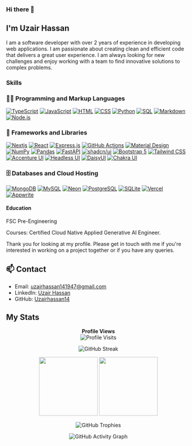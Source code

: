 ### Hi there 👋

## I'm Uzair Hassan

I am a software developer with over 2 years of experience in developing web applications. I am passionate about creating clean and efficient code that delivers a great user experience. I am always looking for new challenges and enjoy working with a team to find innovative solutions to complex problems.

### Skills

<h3>👨‍💻 Programming and Markup Languages</h3>
<p>
  <a href="https://github.com/search?q=user%3AUzairhassan14+language%3AtypeScript"><img alt="TypeScript" src="https://img.shields.io/badge/TypeScript-007ACC.svg?logo=typescript&logoColor=white"></a>
  <a href="https://github.com/search?q=user%3AUzairhassan14+language%3Ajavascript"><img alt="JavaScript" src="https://img.shields.io/badge/JavaScript-F7DF1E.svg?logo=javascript&logoColor=black"></a>
  <a href="https://github.com/search?q=user%3AUzairhassan14+language%3Ahtml"><img alt="HTML" src="https://img.shields.io/badge/HTML-E34F26.svg?logo=html5&logoColor=white"></a>
  <a href="https://github.com/search?q=user%3AUzairhassan14+language%3Acss"><img alt="CSS" src="https://img.shields.io/badge/CSS-1572B6.svg?logo=css3&logoColor=white"></a>
  <a href="https://github.com/search?q=user%3AUzairhassan14+language%3Apython"><img alt="Python" src="https://img.shields.io/badge/Python-14354C.svg?logo=python&logoColor=white"></a>
  <a href="https://github.com/search?q=user%3AUzairhassan14+language%3Asql"><img alt="SQL" src="https://custom-icon-badges.demolab.com/badge/SQL-025E8C.svg?logo=database&logoColor=white"></a>
  <a href="https://github.com/search?q=user%3AUzairhassan14+language%3Amarkdown"><img alt="Markdown" src="https://img.shields.io/badge/Markdown-000000.svg?logo=markdown&logoColor=white"></a>
  <a href="https://github.com/search?q=user%3AUzairhassan14+language%3Ajavascript"><img alt="Node.js" src="https://img.shields.io/badge/Node.js-43853D.svg?logo=node.js&logoColor=white"></a>
</p>

<h3>🧰 Frameworks and Libraries</h3>
<p>
  <a href="#"><img alt="Nextjs" src="https://img.shields.io/badge/Nextjs-20232a.svg?logo=nextjs&logoColor=%2361DAFB"></a>
  <a href="#"><img alt="React" src="https://img.shields.io/badge/React-20232a.svg?logo=react&logoColor=%2361DAFB"></a>
  <a href="#"><img alt="Express.js" src="https://img.shields.io/badge/Express.js-404d59.svg?logo=express&logoColor=white"></a>
  <a href="#"><img alt="GitHub Actions" src="https://img.shields.io/badge/GitHub%20Actions-2671E5.svg?logo=github%20actions&logoColor=white"></a>
  <a href="#"><img alt="Material Design" src="https://img.shields.io/badge/Material%20Design-0081CB.svg?logo=material-design&logoColor=white"></a>
  <a href="#"><img alt="NumPy" src="https://img.shields.io/badge/NumPy-013243.svg?logo=numpy&logoColor=white"></a>
  <a href="#"><img alt="Pandas" src="https://img.shields.io/badge/Pandas-150458.svg?logo=pandas&logoColor=white"></a>
  <a href="#"><img alt="FastAPI" src="https://img.shields.io/badge/FastAPI-009485.svg?logo=fastapi&logoColor=white"></a>
  <a href="#"><img alt="shadcn/ui" src="https://img.shields.io/badge/shadcn%2Fui-000000.svg?logo=shadcn&logoColor=white"></a>
  <a href="#"><img alt="Bootstrap 5" src="https://img.shields.io/badge/Bootstrap%205-563D7C.svg?logo=bootstrap&logoColor=white"></a>
  <a href="#"><img alt="Tailwind CSS" src="https://img.shields.io/badge/Tailwind%20CSS-38B2AC.svg?logo=tailwind-css&logoColor=white"></a>
  <a href="#"><img alt="Accenture UI" src="https://img.shields.io/badge/Accenture%20UI-FF5733.svg?logo=accenture&logoColor=white"></a>
  <a href="#"><img alt="Headless UI" src="https://img.shields.io/badge/Headless%20UI-000000.svg?logo=headlessui&logoColor=white"></a>
  <a href="#"><img alt="DaisyUI" src="https://img.shields.io/badge/DaisyUI-5A67D8.svg?logo=daisyui&logoColor=white"></a>
  <a href="#"><img alt="Chakra UI" src="https://img.shields.io/badge/Chakra%20UI-319795.svg?logo=chakra-ui&logoColor=white"></a>
</p>

<h3>🗄️ Databases and Cloud Hosting</h3>
<p>
  <a href="#"><img alt="MongoDB" src="https://img.shields.io/badge/MongoDB-4ea94b.svg?logo=mongodb&logoColor=white"></a>
  <a href="#"><img alt="MySQL" src="https://img.shields.io/badge/MySQL-00f.svg?logo=mysql&logoColor=white"></a>
  <a href="#"><img alt="Neon" src="https://img.shields.io/badge/Neon-0099FF.svg?logo=neon&logoColor=white"></a>
  <a href="#"><img alt="PostgreSQL" src="https://img.shields.io/badge/PostgreSQL-316192.svg?logo=postgresql&logoColor=white"></a>
  <a href="#"><img alt="SQLite" src="https://img.shields.io/badge/SQLite-07405e.svg?logo=sqlite&logoColor=white"></a>
  <a href="#"><img alt="Vercel" src="https://img.shields.io/badge/Vercel-000000.svg?logo=vercel&logoColor=white"></a>
  <a href="#"><img alt="Appwrite" src="https://img.shields.io/badge/Appwrite-F02E65.svg?logo=appwrite&logoColor=white"></a>
</p>

#### Education

FSC Pre-Engineering

Courses: Certified Cloud Native Applied Generative AI Engineer.

Thank you for looking at my profile. Please get in touch with me if you're interested in working on a project together or if you have any queries.

## 📫 Contact

- Email: uzairhassan141947@gmail.com
- LinkedIn: [Uzair Hassan](https://www.linkedin.com/in/uzairhassan14)
- GitHub: [Uzairhassan14](https://github.com/Uzairhassan14)

## My Stats

<p align="center"> 
  <b>Profile Views</b><br>
  <img src="https://profile-counter.glitch.me/{Uzairhassan14}/count.svg" alt="Profile Visits" />
</p>

<p align="center">
  <img src="http://github-readme-streak-stats.herokuapp.com?user=Uzairhassan14&theme=dark&background=000000" alt="GitHub Streak" />
</p>

<p align="center">
  <img src="https://github-readme-stats.vercel.app/api?username=Uzairhassan14&show_icons=true&theme=merko" height="160em" />
  <img src="https://github-readme-stats.vercel.app/api/top-langs/?username=Uzairhassan14&layout=compact&theme=vision-friendly-dark" height="160em" />
</p>

<p align="center">
  <img src="https://github-profile-trophy.vercel.app/?username=Uzairhassan14&theme=darkhub&no-bg=true&no-frame=true" alt="GitHub Trophies" />
</p>

<p align="center">
  <img src="https://activity-graph.herokuapp.com/graph?username=Uzairhassan14&theme=react-dark" alt="GitHub Activity Graph" />
</p>

<!--
**Uzairhassan14/Uzairhassan14** is a ✨ _special_ ✨ repository because its `README.md` (this file) appears on your GitHub profile.

Here are some ideas to get you started:

- 🔭 I’m currently working on ...
- 🌱 I’m currently learning ...
- 👯 I’m looking to collaborate on ...
- 🤔 I’m looking for help with ...
- 💬 Ask me about ...
- 📫 How to reach me: ...
- 😄 Pronouns: ...
- ⚡ Fun fact: ...
-->

